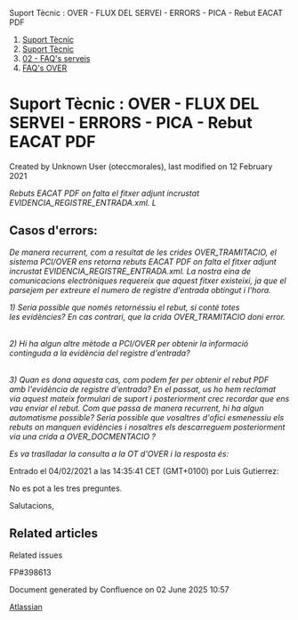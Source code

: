 Suport Tècnic : OVER - FLUX DEL SERVEI - ERRORS - PICA - Rebut EACAT PDF  

1.  [Suport Tècnic](index.html)
2.  [Suport Tècnic](13893782.html)
3.  [02 - FAQ's serveis](26313393.html)
4.  [FAQ's OVER](28705589.html)

Suport Tècnic : OVER - FLUX DEL SERVEI - ERRORS - PICA - Rebut EACAT PDF
========================================================================

Created by Unknown User (oteccmorales), last modified on 12 February 2021

_Rebuts EACAT PDF on falta el fitxer adjunt incrustat EVIDENCIA\_REGISTRE\_ENTRADA.xml. L_

Casos d'errors:
---------------

_De manera recurrent, com a resultat de les crides OVER\_TRAMITACIO, el sistema PCI/OVER ens retorna rebuts EACAT PDF on falta el fitxer adjunt incrustat EVIDENCIA\_REGISTRE\_ENTRADA.xml. La nostra eina de comunicacions electròniques requereix que aquest fitxer existeixi, ja que el parsejem per extreure el numero de registre d'entrada obtingut i l'hora._

  

_1) Seria possible que només retornéssiu el rebut, si conté totes les evidències? En cas contrari, que la crida OVER\_TRAMITACIO doni error._

   
_2) Hi ha algun altre mètode a PCI/OVER per obtenir la informació continguda a la evidència del registre d'entrada?_

   
_3) Quan es dona aquesta cas, com podem fer per obtenir el rebut PDF amb l'evidència de registre d'entrada? En el passat, us ho hem reclamat via aquest mateix formulari de suport i posteriorment crec recordar que ens vau enviar el rebut. Com que passa de manera recurrent, hi ha algun automatisme possible? Seria possible que vosaltres d'ofici esmenessiu els rebuts on manquen evidències i nosaltres els descarreguem posteriorment via una crida a OVER\_DOCMENTACIO ?_

  

_Es va traslladar la consulta a la OT d'OVER i la resposta és:_

  

Entrado el 04/02/2021 a las 14:35:41 CET (GMT+0100) por Luis Gutierrez:

No es pot a les tres preguntes.

  

Salutacions,

  

Related articles
----------------

  

Related issues

FP#398613

Document generated by Confluence on 02 June 2025 10:57

[Atlassian](http://www.atlassian.com/)